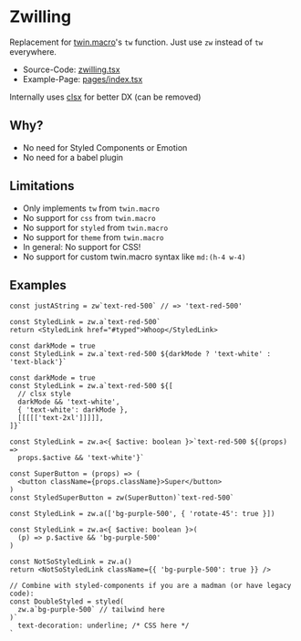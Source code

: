# Zwilling

Replacement for [twin.macro](https://github.com/ben-rogerson/twin.macro)'s `tw` function.
Just use `zw` instead of `tw` everywhere.

- Source-Code: [zwilling.tsx](/src/lib/zwilling.tsx)
- Example-Page: [pages/index.tsx](/src/pages/index.tsx)

Internally uses [clsx](https://www.npmjs.com/package/clsx) for better DX (can be removed)

## Why?

- No need for Styled Components or Emotion
- No need for a babel plugin

## Limitations

- Only implements `tw` from `twin.macro`
- No support for `css` from `twin.macro`
- No support for `styled` from `twin.macro`
- No support for `theme` from `twin.macro`
- In general: No support for CSS!
- No support for custom twin.macro syntax like `md:(h-4 w-4)`

## Examples

```tsx
const justAString = zw`text-red-500` // => 'text-red-500'
```

```tsx
const StyledLink = zw.a`text-red-500`
return <StyledLink href="#typed">Whoop</StyledLink>
```

```tsx
const darkMode = true
const StyledLink = zw.a`text-red-500 ${darkMode ? 'text-white' : 'text-black'}`
```

```tsx
const darkMode = true
const StyledLink = zw.a`text-red-500 ${[
  // clsx style
  darkMode && 'text-white',
  { 'text-white': darkMode },
  [[[[['text-2xl']]]]],
]}`
```

```tsx
const StyledLink = zw.a<{ $active: boolean }>`text-red-500 ${(props) =>
  props.$active && 'text-white'}`
```

```tsx
const SuperButton = (props) => (
  <button className={props.className}>Super</button>
)
const StyledSuperButton = zw(SuperButton)`text-red-500`
```

```tsx
const StyledLink = zw.a(['bg-purple-500', { 'rotate-45': true }])
```

```tsx
const StyledLink = zw.a<{ $active: boolean }>(
  (p) => p.$active && 'bg-purple-500'
)
```

```tsx
const NotSoStyledLink = zw.a()
return <NotSoStyledLink className={{ 'bg-purple-500': true }} />
```

```tsx
// Combine with styled-components if you are a madman (or have legacy code):
const DoubleStyled = styled(
  zw.a`bg-purple-500` // tailwind here
)`
  text-decoration: underline; /* CSS here */
`
```
